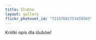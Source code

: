 ```yaml
---
title: Ślubne
layout: gallery
flickr_photoset_id: "72157681753459503"
---
```

Krótki opis dla ślubów!
